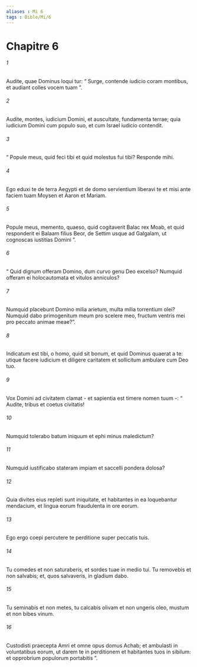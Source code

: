```yaml
---
aliases : Mi 6
tags : Bible/Mi/6
---
```


# Chapitre 6

###### 1
Audite, quae Dominus loqui tur: “ Surge, contende iudicio coram montibus, et audiant colles vocem tuam ”.
###### 2
Audite, montes, iudicium Domini, et auscultate, fundamenta terrae; quia iudicium Domini cum populo suo, et cum Israel iudicio contendit.
###### 3
“ Popule meus, quid feci tibi et quid molestus fui tibi? Responde mihi.
###### 4
Ego eduxi te de terra Aegypti et de domo servientium liberavi te et misi ante faciem tuam Moysen et Aaron et Mariam.
###### 5
Popule meus, memento, quaeso, quid cogitaverit Balac rex Moab, et quid responderit ei Balaam filius Beor, de Settim usque ad Galgalam, ut cognoscas iustitias Domini ”.
###### 6
“ Quid dignum offeram Domino, dum curvo genu Deo excelso? Numquid offeram ei holocautomata et vitulos anniculos?
###### 7
Numquid placebunt Domino milia arietum, multa milia torrentium olei? Numquid dabo primogenitum meum pro scelere meo, fructum ventris mei pro peccato animae meae?”.
###### 8
Indicatum est tibi, o homo, quid sit bonum, et quid Dominus quaerat a te: utique facere iudicium et diligere caritatem et sollicitum ambulare cum Deo tuo.
###### 9
Vox Domini ad civitatem clamat - et sapientia est timere nomen tuum -: “ Audite, tribus et coetus civitatis!
###### 10
Numquid tolerabo batum iniquum et ephi minus maledictum?
###### 11
Numquid iustificabo stateram impiam et saccelli pondera dolosa?
###### 12
Quia divites eius repleti sunt iniquitate, et habitantes in ea loquebantur mendacium, et lingua eorum fraudulenta in ore eorum.
###### 13
Ego ergo coepi percutere te perditione super peccatis tuis.
###### 14
Tu comedes et non saturaberis, et sordes tuae in medio tui. Tu removebis et non salvabis; et, quos salvaveris, in gladium dabo. 
###### 15
Tu seminabis et non metes, tu calcabis olivam et non ungeris oleo, mustum et non bibes vinum.
###### 16
Custodisti praecepta Amri et omne opus domus Achab; et ambulasti in voluntatibus eorum, ut darem te in perditionem et habitantes tuos in sibilum: et opprobrium populorum portabitis ”.
